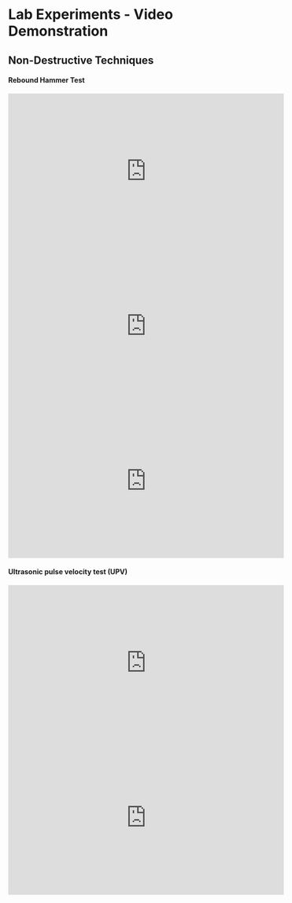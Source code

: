 # Lab Experiments - Video Demonstration

## Non-Destructive Techniques

#### **Rebound Hammer Test**

<iframe width="560" height="315" src="https://www.youtube.com/embed/83AcFYK-Eno" title="YouTube video player" frameborder="0" allow="accelerometer; autoplay; clipboard-write; encrypted-media; gyroscope; picture-in-picture" allowfullscreen></iframe>

<iframe width="560" height="315" src="https://www.youtube.com/embed/tVOk4WGL51o" title="YouTube video player" frameborder="0" allow="accelerometer; autoplay; clipboard-write; encrypted-media; gyroscope; picture-in-picture" allowfullscreen></iframe>

<iframe width="560" height="315" src="https://www.youtube.com/embed/wZOuJ7L5ojI" title="YouTube video player" frameborder="0" allow="accelerometer; autoplay; clipboard-write; encrypted-media; gyroscope; picture-in-picture" allowfullscreen></iframe>

#### **Ultrasonic pulse velocity test (UPV)**

<iframe width="560" height="315" src="https://www.youtube.com/embed/M9hkvS_OLmk" title="YouTube video player" frameborder="0" allow="accelerometer; autoplay; clipboard-write; encrypted-media; gyroscope; picture-in-picture" allowfullscreen></iframe>

<iframe width="560" height="315" src="https://www.youtube.com/embed/fnox8u4-sRQ" title="YouTube video player" frameborder="0" allow="accelerometer; autoplay; clipboard-write; encrypted-media; gyroscope; picture-in-picture" allowfullscreen></iframe>
